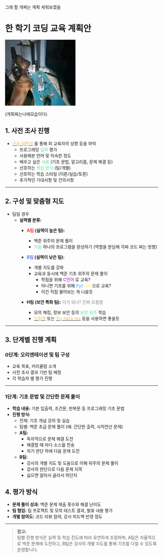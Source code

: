 그래 함 개쩌는 계획 세워보겠음
# 한 학기 코딩 교육 계획안

![Banner Image](/assets/posts/2025-02-04/pcdog.jpg)

(개획짜는나애모습이다)

## 1. 사전 조사 진행
- [<span style="color: rgb(216, 186, 103);">구글 설문지</span>](https://docs.google.com/forms/d/e/1FAIpQLScbWsuHtoc6KFGUYp0mUl2kW2NpNSiWFhPxCUUs7EZd0ZnhLw/viewform?usp=dialog) 를 통해 피 교육자의 성향 등을 파악
  - 프로그래밍 <span style="color: rgb(92, 223, 147);">실력</span> 평가
  - 사용해본 언어 및 익숙한 정도
  - 배우고 싶은 <span style="color: rgb(92, 223, 147);">내용</span> (기초 문법, 알고리즘, 문제 해결 등)
  - 선호하는 <span style="color: rgb(92, 223, 147);">학습 방식</span> (팀/개별)
  - 선호하는 학습 스타일 (이론/실습/토론)
  - 추가적인 기대사항 및 건의사항

---

## 2. 구성 및 맞춤형 지도
- 팀일 경우
    - **실력별 분류:**  
        - **<span style="color: rgb(255, 48, 48);">A팀</span> (실력이 높은 팀):** 
            - 백준 위주의 문제 풀이
            - <span style="color: rgb(92, 223, 147);">가끔</span> 하나의 프로그램을 완성하기 (역할을 분담해 각짜 코드 짜는 방향)

        - **<span style="color: rgb(93, 122, 255);">B팀</span> (실력이 낮은 팀):** 
            - 개별 지도를 강화  
            - 교육과 동시에 백준 기초 위주의 문제 풀이
                - 학점을 위해 __<span style="color: rgb(182, 92, 223);">C언어</span>__ 로 교육?
                - 아니면 기초를 위해 __<span style="color: rgb(130, 188, 255);">Pyt</span><span style="color: rgb(255, 253, 130);">hon</span>__ 으로 교육?
                - 이건 직접 물어보는 게 나을듯
        
        - **H팀 (보안 특화 팀):** <span style="color: rgb(138, 138, 138);"> 이거 되나? 진짜 모름름</span>
            - 모의 해킹, 정보 보안 등의 <span style="color: rgb(92, 223, 147);">보안 위주</span> 학습
            - [<span style="color: rgb(216, 186, 103);">드림핵</span>](https://dreamhack.io/) 또는 [<span style="color: rgb(216, 186, 103);">Try hack me</span>](https://tryhackme.com/) 등을 사용하면 좋을듯

---

## 3. 단계별 진행 계획

### 0단계: 오리엔테이션 및 팀 구성
- 교육 목표, 커리큘럼 소개
- 사전 조사 결과 기반 팀 배정
- 각 학습자 별 평가 진행

---

### 1단계: 기초 문법 및 간단한 문제 풀이
- **학습 내용:**
  기본 입출력, 조건문, 반복문 등 프로그래밍 기초 문법
- **진행 방식:**  
  - 전체: 기초 개념 강의 및 실습  
  - 팀별: 백준 초급 문제 풀이 (예: 간단한 출력, 사칙연산 문제)
  - **A팀:** 
    - 독자적으로 문제 해결 도전
    - 해결할 때 마다 소스를 전송
    - 자기 판단 하에 다음 문제 도전 
  - **B팀:** 
    - 강사의 개별 지도 및 도움으로 이해 위주의 문제 풀이
    - 강사의 판단으로 다음 문제 지목
    - 싫으면 알아서 골라서 하던지

## 4. 평가 방식
- **문제 풀이 성과:** 백준 문제 제출 횟수와 해결 난이도
- **팀 협업:** 팀 프로젝트 및 모의 테스트 결과, 발표 내용 평가
- **개별 참여도:** 코드 리뷰 참여, 강사 피드백 반영 정도

---

> **참고:**  
> 팀별 진행 방식은 실력 및 학습 진도에 따라 유연하게 조정하며, A팀은 자율적으로 백준 문제에 도전하고, B팀은 강사의 개별 지도를 통해 기초를 다질 수 있도록 운영합니다.
